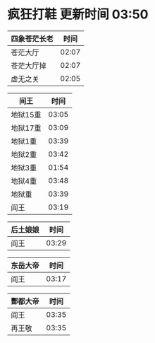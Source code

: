 # 疯狂打鞋 更新时间 03:50

| 四象苍茫长老   | 时间    |
|--------|-------|
| 苍茫大厅 | 02:07 |
| 苍茫大厅掉 | 02:07 |
| 虚无之关 | 02:05 |

| 间王   | 时间    |
|--------|-------|
| 地狱15重 | 03:05 |
| 地狱17重 | 03:09 |
| 地狱1重 | 03:39 |
| 地狱2重 | 03:42 |
| 地狱3重 | 01:54 |
| 地狱4重 | 03:48 |
| 地狱重 | 03:39 |
| 阎王 | 03:19 |

| 后土娘娘   | 时间    |
|--------|-------|
| 阎王 | 03:29 |

| 东岳大帝   | 时间    |
|--------|-------|
| 阎王 | 03:17 |

| 酆都大帝   | 时间    |
|--------|-------|
| 阎王 | 03:35 |
| 再王敬 | 03:35 |